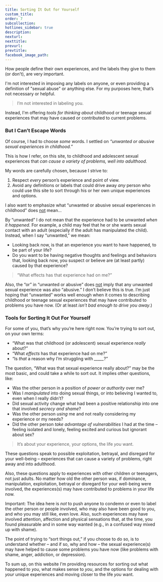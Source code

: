 ```yaml
---
title: Sorting It Out for Yourself
custom_title:
order: 7
subcollection:
hotlines_sidebar: true
description:
nexturl:
nexttitle:
prevurl:
prevtitle:
facebook_image_path:
---
```



How people define their own experiences, and the labels they give to them (or don’t), are very important.

I'm not interested in imposing any labels on anyone, or even providing a definition of "sexual abuse" or anything else. For my purposes here, that’s not necessary or helpful.

> I’m not interested in labeling you.

Instead, I'm offering _tools for thinking about_ childhood or teenage sexual experiences that may have caused or contributed to current problems.

### But I Can’t Escape Words

Of course, I had to choose _some_ words. I settled on _“unwanted or abusive sexual experiences in childhood.”_

This is how I refer, on this site, to childhood and adolescent sexual experiences that _can cause a variety of problems, well into adulthood._

My words are carefully chosen, because I strive to:

1.  Respect _every_ person’s experience and point of view.
2.  Avoid any definitions or labels that could drive away _any_ person who could use this site to sort through his or her own unique experiences and options.

I also want to emphasize what “unwanted or abusive sexual experiences in childhood” does <u>not</u> mean…

By “unwanted” I do not mean that the experience had to be unwanted _when it happened._ For example, a child may feel that he or she wants sexual contact with an adult (especially if the adult has manipulated the child). Instead, when I say “unwanted,” we mean:

*   Looking back now, is that an experience you want to have happened, to be part of your life?
*   Do you want to be having negative thoughts and feelings and behaviors that, looking back now, you suspect or believe are (at least partly) caused by that experience?

> “What effects has that experience had on me?”

Also, the “or” in “unwanted or abusive” does <u>not</u> imply that any unwanted sexual experience was also “abusive.” I don’t believe this is true. I’m just hoping that “unwanted” works well enough when it comes to describing childhood or teenage sexual experiences that may have contributed to problems you have now. (Or at least _isn’t bad enough to drive you away_.)

### Tools for Sorting It Out For Yourself

For some of you, that’s why you’re here right now. You’re trying to sort out, on your own terms:

*   “What was that childhood (or adolescent) sexual experience _really_ about?”
*   “What _effects_ has that experience had on me?”
*   “Is _that_ a reason why I’m struggling with&nbsp;*_____*?”

The question, “What was that sexual experience really about?” may be the most basic, and could take a while to sort out. It implies other questions, like:

*   Was the other person in a position of _power or authority_ over me?
*   Was I _manipulated_ into doing sexual things, or into believing I wanted to, even when I really didn’t?
*   Did sexual activity change what had been a positive relationship into one that involved _secrecy and shame_?
*   Was the other person _using_ me and not really considering my experience or my needs?
*   Did the other person _take advantage of vulnerabilities_ I had at the time – feeling isolated and lonely, feeling excited and curious but ignorant about sex?

> It’s about your experience, your options, the life _you_ want.

These questions speak to possible exploitation, betrayal, and disregard for your well-being – experiences that can cause a variety of problems, right away and into adulthood.

Also, these questions apply to experiences with other children or teenagers, not just adults. No matter how old the other person was, if dominance, manipulation, exploitation, betrayal or disregard for your well-being were involved, the experiences(s) may have contributed to problems in your life now.

Important: The idea here is _not_ to push anyone to condemn or even to label the other person or people involved, who may also have been good to you, and who you may still like, even love. Also, such experiences may have involved attention, affection and physical sensations that, at the time, you found pleasurable and in some way wanted (e.g., in a confused way mixed up with shame).

The point of trying to “sort things out,” if you choose to do so, is to understand whether – and if so, why and how – the sexual experience(s) may have helped to cause some problems you have now (like problems with shame, anger, addiction, or depression).

To sum up, on this website I'm providing resources for sorting out what happened to _you_, what makes sense to _you_, and the options for dealing with _your_ unique experiences and moving closer to the life _you_ want.

